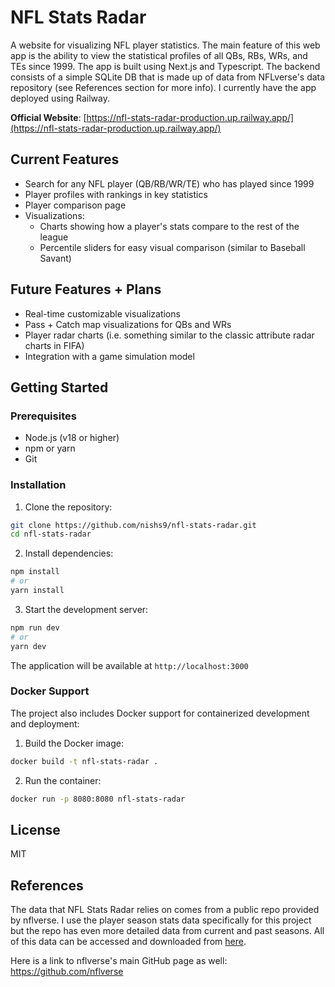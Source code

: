 # NFL Stats Radar

A website for visualizing NFL player statistics. The main feature of this web app is the ability to view the statistical profiles of all QBs, RBs, WRs, and TEs since 1999. The app is built using Next.js and Typescript. The backend consists of a simple SQLite DB that is made up of data from NFLverse's data repository (see References section for more info). I currently have the app deployed using Railway.

**Official Website**: [https://nfl-stats-radar-production.up.railway.app/](https://nfl-stats-radar-production.up.railway.app/)

## Current Features
- Search for any NFL player (QB/RB/WR/TE) who has played since 1999
- Player profiles with rankings in key statistics
- Player comparison page
- Visualizations:
  - Charts showing how a player's stats compare to the rest of the league
  - Percentile sliders for easy visual comparison (similar to Baseball Savant)

## Future Features + Plans
- Real-time customizable visualizations
- Pass + Catch map visualizations for QBs and WRs
- Player radar charts (i.e. something similar to the classic attribute radar charts in FIFA)
- Integration with a game simulation model

## Getting Started

### Prerequisites
- Node.js (v18 or higher)
- npm or yarn
- Git

### Installation

1. Clone the repository:
```bash
git clone https://github.com/nishs9/nfl-stats-radar.git
cd nfl-stats-radar
```

2. Install dependencies:
```bash
npm install
# or
yarn install
```

3. Start the development server:
```bash
npm run dev
# or
yarn dev
```

The application will be available at `http://localhost:3000`

### Docker Support

The project also includes Docker support for containerized development and deployment:

1. Build the Docker image:
```bash
docker build -t nfl-stats-radar .
```

2. Run the container:
```bash
docker run -p 8080:8080 nfl-stats-radar
```

## License

MIT

## References
The data that NFL Stats Radar relies on comes from a public repo provided by nflverse. I use the player season stats data specifically for this project but the repo has even more detailed data from current and past seasons. All of this data can be accessed and downloaded from [here](https://github.com/nflverse/nflverse-data/releases).

Here is a link to nflverse's main GitHub page as well: https://github.com/nflverse

